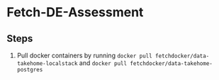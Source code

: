 # Fetch-DE-Assessment

## Steps
1. Pull docker containers by running ```docker pull fetchdocker/data-takehome-localstack``` and ```docker pull fetchdocker/data-takehome-postgres```
